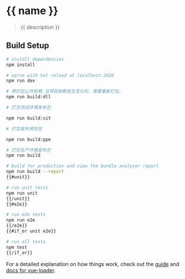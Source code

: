 # {{ name }}

> {{ description }}

## Build Setup

``` bash
# install dependencies
npm install

# serve with hot reload at localhost:2020
npm run dev

# 预打包公共依赖,当项目依赖发生变化时，需要重新打包。
npm run build:dll

# 打包测试环境发布包

npm run build:sit

# 打包发布预览包

npm run build:ppe

# 打包生产环境发布包
npm run build

# build for production and view the bundle analyzer report
npm run build --report
{{#unit}}

# run unit tests
npm run unit
{{/unit}}
{{#e2e}}

# run e2e tests
npm run e2e
{{/e2e}}
{{#if_or unit e2e}}

# run all tests
npm test
{{/if_or}}
```

For a detailed explanation on how things work, check out the [guide](http://vuejs-templates.github.io/webpack/) and [docs for vue-loader](http://vuejs.github.io/vue-loader).
